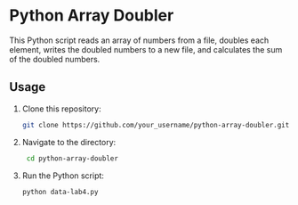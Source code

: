 # Python Array Doubler

This Python script reads an array of numbers from a file, doubles each element, writes the doubled numbers to a new file, and calculates the sum of the doubled numbers.

## Usage

1. Clone this repository:

   ```bash
   git clone https://github.com/your_username/python-array-doubler.git

2. Navigate to the directory:

   ```bash
    cd python-array-doubler

3. Run the Python script:

   ```bash
   python data-lab4.py




